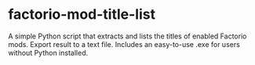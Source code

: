 # factorio-mod-title-list
A simple Python script that extracts and lists the titles of enabled Factorio mods. Export result to a text file. Includes an easy-to-use .exe for users without Python installed.
